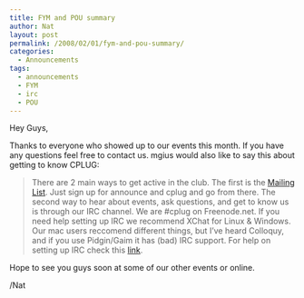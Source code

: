 ```yaml
---
title: FYM and POU summary
author: Nat
layout: post
permalink: /2008/02/01/fym-and-pou-summary/
categories:
  - Announcements
tags:
  - announcements
  - FYM
  - irc
  - POU
---
```

Hey Guys,

Thanks to everyone who showed up to our events this month. If you have any questions feel free to contact us. mgius would also like to say this about getting to know CPLUG:

> There are 2 main ways to get active in the club. The first is the [Mailing List][1]. Just sign up for announce and cplug and go from there. The second way to hear about events, ask questions, and get to know us is through our IRC channel. We are #cplug on Freenode.net. If you need help setting up IRC we recommend XChat for Linux & Windows. Our mac users reccomend different things, but I&#8217;ve heard Colloquy, and if you use Pidgin/Gaim it has (bad) IRC support. For help on setting up IRC check this [link][2].

Hope to see you guys soon at some of our other events or online.

/Nat

 [1]: http://lists.cplug.org
 [2]: http://www.eglug.org/book/export/html/564